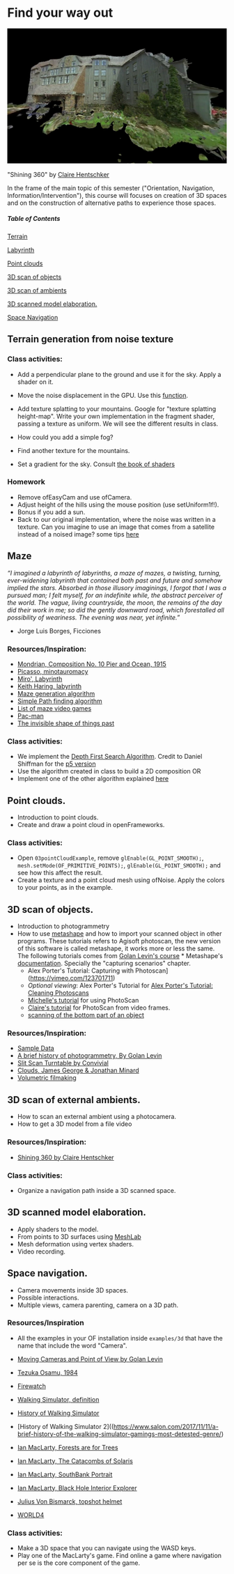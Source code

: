 # Find your way out

![img](img/shining-360.png)

"Shining 360" by [Claire Hentschker](http://www.clairesophie.com/)

 In the frame of the main topic of this semester ("Orientation, Navigation, Information/Intervention"), this course will focuses on creation of 3D spaces and on the construction of alternative paths to experience those spaces.


##### Table of Contents

[Terrain](##terrain-generation-from-noise-texture)

[Labyrinth](#maze)

[Point clouds](#point-clouds)

[3D scan of objects](#3d-scan-of-objects)

[3D scan of ambients](#3d-scan-of-external-ambients) 

[3D scanned model elaboration.](#3d-scanned-model-elaboration)

[Space Navigation](#space-navigation)



<a name="#terrain"/>

## Terrain generation from noise texture

</a>

### Class activities:
- Add a perpendicular plane to the ground and use it for the sky. Apply a shader on it.
- Move the noise displacement in the GPU. Use this [function](https://www.shadertoy.com/view/4dS3Wd).
- Add texture splatting to your mountains. Google for "texture splatting height-map". Write your own implementation in the fragment shader, passing a texture as uniform. We will see the different results in class.

- How could you add a simple fog?
- Find another texture for the mountains.
- Set a gradient for the sky. Consult [the book of shaders](https://thebookofshaders.com/03/)

### Homework 
- Remove ofEasyCam and use ofCamera.
- Adjust height of the hills using the mouse position (use setUniform1f!).
- Bonus if you add a sun.
- Back to our original implementation, where the noise was written in a texture. Can you imagine to use an image that comes from a satellite instead of a noised image? some tips [here](https://medium.com/@zubazor/visualizing-a-mountain-using-three-js-landsat-and-srtm-26275c920e34)




<a name="#labyrinth"/>

## Maze

</a>

*“I imagined a labyrinth of labyrinths, a maze of mazes, a twisting, turning, ever-widening labyrinth that contained both past and future and somehow implied the stars. Absorbed in those illusory imaginings, I forgot that I was a pursued man; I felt myself, for an indefinite while, the abstract perceiver of the world. The vague, living countryside, the moon, the remains of the day did their work in me; so did the gently downward road, which forestalled all possibility of weariness. The evening was near, yet infinite.”*

- Jorge Luis Borges, Ficciones

### Resources/Inspiration:

- [Mondrian, Composition No. 10 Pier and Ocean, 1915](https://www.piet-mondrian.org/pier-and-ocean.jsp)
- [Picasso, minotauromacy](https://www.pablopicasso.org/minotauromachy.jsp)
- [Miro', Labyrinth](https://en.wikipedia.org/wiki/Labyrinth_(Mir%C3%B3,_Joan))
- [Keith Haring, labyrinth](http://www.artnet.com/artists/keith-haring/the-labyrinth-HxvzssEwmeRZAaIuE5yT5w2)
- [Maze generation algorithm](https://en.wikipedia.org/wiki/Maze_generation_algorithm)
- [Simple Path finding algorithm](https://en.wikipedia.org/wiki/Pathfinding#Sample_algorithm)
- [List of maze video games](https://en.wikipedia.org/wiki/List_of_maze_video_games)
- [Pac-man](https://en.wikipedia.org/wiki/Pac-Man)
- [The invisible shape of things past](https://artcom.de/en/project/the-invisible-shape-of-things-past/)

### Class activities:
- We implement the [Depth First Search Algorithm](https://en.wikipedia.org/wiki/Maze_generation_algorithm#Randomized_Depth-First_Search). Credit to Daniel Shiffman for the [p5 version](https://thecodingtrain.com/CodingChallenges/010.4-maze-dfs-p5.html)
- Use the algorithm created in class to build a 2D composition OR
- Implement one of the other algorithm explained [here](https://en.wikipedia.org/wiki/Maze_generation_algorithm) 

<a name="#point-clouds"/>

## Point clouds.

</a>

- Introduction to point clouds.
- Create and draw a point cloud in openFrameworks.

### Class activities:
-  Open `03pointCloudExample`, remove `glEnable(GL_POINT_SMOOTH);`, `mesh.setMode(OF_PRIMITIVE_POINTS);`, `glEnable(GL_POINT_SMOOTH);` and see how this affect the result.
- Create a texture and a point cloud mesh using ofNoise. Apply the colors to your points, as in the example.

<a name="#scan-obj"/>

## 3D scan of objects.

</a>

* Introduction to photogrammetry
* How to use [metashape](https://www.agisoft.com/) and how to import your scanned object in other programs. These tutorials refers to Agisoft photoscan, the new version of this software is called metashape, it works more or less the same. The following tutorials comes from [Golan Levin's course](https://github.com/golanlevin/ExperimentalCapture/)
        * Metashape's [documentation](https://www.agisoft.com/pdf/metashape_1_5_en.pdf). Specially the "capturing scenarios" chapter.
	* Alex Porter's Tutorial: Capturing with Photoscan](https://vimeo.com/123701711)
	* *Optional viewing*: Alex Porter's Tutorial for [Alex Porter's Tutorial: Cleaning Photoscans](https://vimeo.com/123702711)
	* [Michelle's tutorial](https://github.com/golanlevin/ExperimentalCapture/blob/master/students/michelle/tutorial2.md) for using PhotoScan
	* [Claire's tutorial](https://github.com/golanlevin/ExperimentalCapture/blob/master/workshop/pdf/photogrammetry_from_video_with_photoscan.pdf) for PhotoScan from video frames.
	* [scanning of the bottom part of an object](https://www.agisoft.com/index.php?id=49)

### Resources/Inspiration:
- [Sample Data](https://www.agisoft.com/downloads/sample-data/)
- [A brief history of photogrammetry, By Golan Levin](https://github.com/golanlevin/ExperimentalCapture/blob/master/docs/Photogrammetry-and-3D-scanning.md)
- [Slit Scan Turntable by Convivial](https://www.instructables.com/id/Slit-Scan-Turntable/)
- [Clouds, James George & Jonathan Minard](https://medium.com/volumetric-filmmaking/spatialstorytelling-fa4b6ace3e16)
- [Volumetric filmaking](https://medium.com/volumetric-filmmaking/the-brief-history-of-volumetric-filmmaking-32b3569c6831)

<a name="#scan-ambients"/>

## 3D scan of external ambients.

</a>

- How to scan an external ambient using a photocamera.
- How to get a 3D model from a file video

### Resources/Inspiration:
- [Shining 360 by Claire Hentschker](http://www.clairesophie.com/shining360excerpt)

### Class activities:
- Organize a navigation path inside a 3D scanned space.


<a name="#elaboration"/>

## 3D scanned model elaboration.

</a>

- Apply shaders to the model.
- From points to 3D surfaces using [MeshLab](https://en.wikipedia.org/wiki/MeshLab)
- Mesh deformation using vertex shaders.
- Video recording.

<a name="#navigation"/>

## Space navigation.

</a>

- Camera movements inside 3D spaces.
- Possible interactions.
- Multiple views, camera parenting, camera on a 3D path.

### Resources/Inspiration
- All the examples in your OF installation inside `examples/3d` that have the name that include the word "Camera".
- [Moving Cameras and Point of View by Golan Levin](https://github.com/golanlevin/ExperimentalCapture/blob/master/docs/moving-cameras.md)

- [Tezuka Osamu, 1984](https://www.youtube.com/watch?v=_1pThwh2Ves)
- [Firewatch](https://www.firewatchgame.com/)
- [Walking Simulator, definition](https://tvtropes.org/pmwiki/pmwiki.php/Main/EnvironmentalNarrativeGame?from=Main.WalkingSimulator)
- [History of Walking Simulator](https://www.youtube.com/watch?time_continue=2&v=iDjkWxYD298)
- [History of Walking Simulator 2]((https://www.salon.com/2017/11/11/a-brief-history-of-the-walking-simulator-gamings-most-detested-genre/)
- [Ian MacLarty, Forests are for Trees](https://ianmaclarty.itch.io/forests-are-for-trees)
- [Ian MacLarty, The Catacombs of Solaris](https://ianmaclarty.itch.io/catacombs-of-solaris)
- [Ian MacLarty, SouthBank Portrait](https://ianmaclarty.itch.io/southbank-portrait)
- [Ian MacLarty, Black Hole Interior Explorer](https://ianmaclarty.itch.io/black-hole-interior-explorer)

- [Julius Von Bismarck, topshot helmet](http://juliusvonbismarck.com/bank/index.php?/projects/topshot-helmet/)
- [WORLD4](https://alexandermuscat.itch.io/world4)



### Class activities:
- Make a 3D space that you can navigate using the WASD keys. 
- Play one of the MacLarty's game. Find online a game where navigation per se is the core component of the game.

